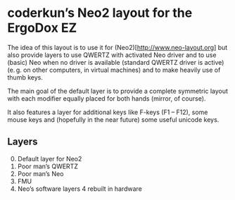 # coderkun’s Neo2 layout for the ErgoDox EZ

The idea of this layout is to use it for (Neo2)[http://www.neo-layout.org] but also provide layers to use QWERTZ with activated Neo driver and to use (basic) Neo when no driver is available (standard QWERTZ driver is active) (e. g. on other computers, in virtual machines) and to make heavily use of thumb keys.

The main goal of the default layer is to provide a complete symmetric layout with each modifier equally placed for both hands (mirror, of course).

It also features a layer for additional keys like F-keys (F1 – F12), some mouse keys and (hopefully in the near future) some useful unicode keys.


## Layers

0. Default layer for Neo2
1. Poor man’s QWERTZ
2. Poor man’s Neo
3. FMU
4. Neo’s software layers 4 rebuilt in hardware
